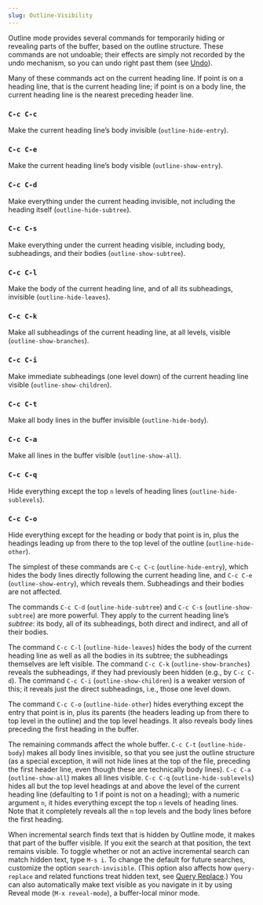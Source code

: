 ```yaml
---
slug: Outline-Visibility
---
```


Outline mode provides several commands for temporarily hiding or revealing parts of the buffer, based on the outline structure. These commands are not undoable; their effects are simply not recorded by the undo mechanism, so you can undo right past them (see [Undo](/docs/emacs/Undo)).

Many of these commands act on the current heading line. If point is on a heading line, that is the current heading line; if point is on a body line, the current heading line is the nearest preceding header line.

### `C-c C-c`

Make the current heading line’s body invisible (`outline-hide-entry`).

### `C-c C-e`

Make the current heading line’s body visible (`outline-show-entry`).

### `C-c C-d`

Make everything under the current heading invisible, not including the heading itself (`outline-hide-subtree`).

### `C-c C-s`

Make everything under the current heading visible, including body, subheadings, and their bodies (`outline-show-subtree`).

### `C-c C-l`

Make the body of the current heading line, and of all its subheadings, invisible (`outline-hide-leaves`).

### `C-c C-k`

Make all subheadings of the current heading line, at all levels, visible (`outline-show-branches`).

### `C-c C-i`

Make immediate subheadings (one level down) of the current heading line visible (`outline-show-children`).

### `C-c C-t`

Make all body lines in the buffer invisible (`outline-hide-body`).

### `C-c C-a`

Make all lines in the buffer visible (`outline-show-all`).

### `C-c C-q`

Hide everything except the top `n` levels of heading lines (`outline-hide-sublevels`).

### `C-c C-o`

Hide everything except for the heading or body that point is in, plus the headings leading up from there to the top level of the outline (`outline-hide-other`).

The simplest of these commands are `C-c C-c` (`outline-hide-entry`), which hides the body lines directly following the current heading line, and `C-c C-e` (`outline-show-entry`), which reveals them. Subheadings and their bodies are not affected.

The commands `C-c C-d` (`outline-hide-subtree`) and `C-c C-s` (`outline-show-subtree`) are more powerful. They apply to the current heading line’s *subtree*: its body, all of its subheadings, both direct and indirect, and all of their bodies.

The command `C-c C-l` (`outline-hide-leaves`) hides the body of the current heading line as well as all the bodies in its subtree; the subheadings themselves are left visible. The command `C-c C-k` (`outline-show-branches`) reveals the subheadings, if they had previously been hidden (e.g., by `C-c C-d`). The command `C-c C-i` (`outline-show-children`) is a weaker version of this; it reveals just the direct subheadings, i.e., those one level down.

The command `C-c C-o` (`outline-hide-other`) hides everything except the entry that point is in, plus its parents (the headers leading up from there to top level in the outline) and the top level headings. It also reveals body lines preceding the first heading in the buffer.

The remaining commands affect the whole buffer. `C-c C-t` (`outline-hide-body`) makes all body lines invisible, so that you see just the outline structure (as a special exception, it will not hide lines at the top of the file, preceding the first header line, even though these are technically body lines). `C-c C-a` (`outline-show-all`) makes all lines visible. `C-c C-q` (`outline-hide-sublevels`) hides all but the top level headings at and above the level of the current heading line (defaulting to 1 if point is not on a heading); with a numeric argument `n`, it hides everything except the top `n` levels of heading lines. Note that it completely reveals all the `n` top levels and the body lines before the first heading.

When incremental search finds text that is hidden by Outline mode, it makes that part of the buffer visible. If you exit the search at that position, the text remains visible. To toggle whether or not an active incremental search can match hidden text, type `M-s i`. To change the default for future searches, customize the option `search-invisible`. (This option also affects how `query-replace` and related functions treat hidden text, see [Query Replace](/docs/emacs/Query-Replace).) You can also automatically make text visible as you navigate in it by using Reveal mode (`M-x reveal-mode`), a buffer-local minor mode.
